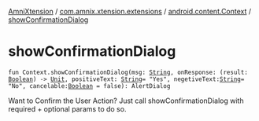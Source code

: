 [AmniXtension](../../index.md) / [com.amnix.xtension.extensions](../index.md) / [android.content.Context](index.md) / [showConfirmationDialog](./show-confirmation-dialog.md)

# showConfirmationDialog

`fun Context.showConfirmationDialog(msg: `[`String`](https://kotlinlang.org/api/latest/jvm/stdlib/kotlin/-string/index.html)`, onResponse: (result: `[`Boolean`](https://kotlinlang.org/api/latest/jvm/stdlib/kotlin/-boolean/index.html)`) -> `[`Unit`](https://kotlinlang.org/api/latest/jvm/stdlib/kotlin/-unit/index.html)`, positiveText: `[`String`](https://kotlinlang.org/api/latest/jvm/stdlib/kotlin/-string/index.html)` = "Yes", negetiveText: `[`String`](https://kotlinlang.org/api/latest/jvm/stdlib/kotlin/-string/index.html)` = "No", cancelable: `[`Boolean`](https://kotlinlang.org/api/latest/jvm/stdlib/kotlin/-boolean/index.html)` = false): AlertDialog`

Want to Confirm the User Action? Just call showConfirmationDialog with required + optional params to do so.

